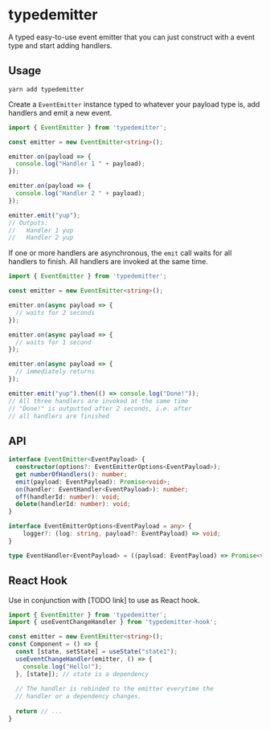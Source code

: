 # typedemitter

A typed easy-to-use event emitter that you can just construct with a event
type and start adding handlers.

## Usage

    yarn add typedemitter

Create a ``EventEmitter`` instance typed to whatever your
payload type is, add handlers and emit a new event.

```typescript
import { EventEmitter } from 'typedemitter';

const emitter = new EventEmitter<string>();

emitter.on(payload => {
  console.log("Handler 1 " + payload);
});

emitter.on(payload => {
  console.log("Handler 2 " + payload);
});

emitter.emit("yup");
// Outputs:
//   Handler 1 yup
//   Handler 2 yup
```

If one or more handlers are asynchronous, the ``emit`` 
call waits for all handlers to finish. All handlers are
invoked at the same time.

```typescript
import { EventEmitter } from 'typedemitter';

const emitter = new EventEmitter<string>();

emitter.on(async payload => {
  // waits for 2 seconds
});

emitter.on(async payload => {
  // waits for 1 second
});

emitter.on(async payload => {
  // immediately returns
});

emitter.emit("yup").then(() => console.log("Done!"));
// All three handlers are invoked at the same time
// "Done!" is outputted after 2 seconds, i.e. after 
// all handlers are finished
```

## API
```typescript
interface EventEmitter<EventPayload> {
  constructor(options?: EventEmitterOptions<EventPayload>);
  get numberOfHandlers(): number;
  emit(payload: EventPayload): Promise<void>;
  on(handler: EventHandler<EventPayload>): number;
  off(handlerId: number): void;
  delete(handlerId: number): void;
}

interface EventEmitterOptions<EventPayload = any> {
    logger?: (log: string, payload?: EventPayload) => void;
}

type EventHandler<EventPayload> = ((payload: EventPayload) => Promise<void> | void) | null | undefined;
```

## React Hook

Use in conjunction with [TODO link] to use as React hook.

```typescript jsx
import { EventEmitter } from 'typedemitter';
import { useEventChangeHandler } from 'typedemitter-hook';

const emitter = new EventEmitter<string>();
const Component = () => {
  const [state, setState] = useState("state1");
  useEventChangeHandler(emitter, () => {
    console.log("Hello!");
  }, [state]); // state is a dependency
  
  // The handler is rebinded to the emitter everytime the
  // handler or a dependency changes.
  
  return // ...
}
```

